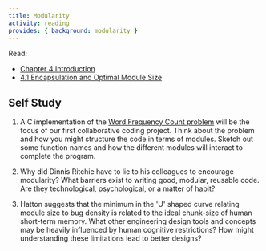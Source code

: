 ```yaml
---
title: Modularity
activity: reading
provides: { background: modularity }
---
```


Read:

- [Chapter 4 Introduction](http://www.catb.org/esr/writings/taoup/html/modularitychapter.html)
- [4.1 Encapsulation and Optimal Module Size](http://www.catb.org/esr/writings/taoup/html/ch04s01.html)

## Self Study

1. A C implementation of the [Word Frequency Count problem](/reading/mcilroys_pipeline/) will be the
   focus of our first collaborative coding project.  Think about the
   problem and how you might structure the code in terms of modules.
   Sketch out some function names and how the different modules will
   interact to complete the program.  

1. Why did Dinnis Ritchie have to lie to his colleagues to encourage
   modularity? What barriers exist to writing good, modular, reusable
   code. Are they technological, psychological, or a matter of habit?

1. Hatton suggests that the minimum in the 'U' shaped curve relating
   module size to bug density is related to the ideal chunk-size of
   human short-term memory. What other engineering design tools and
   concepts may be heavily influenced by human cognitive restrictions?
   How might understanding these limitations lead to better designs?
